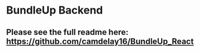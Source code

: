 # BundleUp Backend

## Please see the full readme here: https://github.com/camdelay16/BundleUp_React
